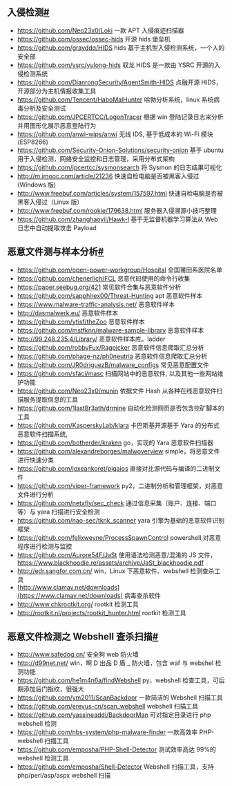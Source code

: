 ## 入侵检测[#](https://www.secquan.org/Share/1069737#入侵检测)

- https://github.com/Neo23x0/Loki 一款 APT 入侵痕迹扫描器
- https://github.com/ossec/ossec-hids 开源 hids 堡垒机
- https://github.com/grayddq/HIDS hids 基于主机型入侵检测系统，一个人的安全部
- https://github.com/ysrc/yulong-hids 驭龙 HIDS 是一款由 YSRC 开源的入侵检测系统
- https://github.com/DianrongSecurity/AgentSmith-HIDS 点融开源 HIDS，开源部分为主机情报收集工具
- https://github.com/Tencent/HaboMalHunter 哈勃分析系统，linux 系统病毒分析及安全测试
- https://github.com/JPCERTCC/LogonTracer 根据 win 登陆记录日志来分析并用图形化展示恶意登陆行为
- https://github.com/anwi-wips/anwi 无线 IDS, 基于低成本的 Wi-Fi 模块(ESP8266)
- https://github.com/Security-Onion-Solutions/security-onion 基于 ubuntu 用于入侵检测，网络安全监控和日志管理，采用分布式架构
- https://github.com/jpcertcc/sysmonsearch 将 Sysmon 的日志结果可视化
- http://m.imooc.com/article/21236 快速自检电脑是否被黑客入侵过(Windows     版)
- http://www.freebuf.com/articles/system/157597.html 快速自检电脑是否被黑客入侵过（Linux     版）
- http://www.freebuf.com/rookie/179638.html 服务器入侵溯源小技巧整理
- https://github.com/zhanghaoyil/Hawk-I 基于无监督机器学习算法从 Web 日志中自动提取攻击 Payload

## 恶意文件测与样本分析[#](https://www.secquan.org/Share/1069737#恶意文件测与样本分析)

- https://github.com/open-power-workgroup/Hospital 全国莆田系医院名单
- https://github.com/chenerlich/FCL 恶意代码使用的命令行收集
- https://paper.seebug.org/421 常见软件合集与恶意软件分析
- https://github.com/sapphirex00/Threat-Hunting apt 恶意软件样本
- https://www.malware-traffic-analysis.net/ 恶意软件样本
- http://dasmalwerk.eu/ 恶意软件样本
- https://github.com/ytisf/theZoo 恶意软件样本
- https://github.com/mstfknn/malware-sample-library 恶意软件样本
- http://99.248.235.4/Library/ 恶意软件样本库。ladder
- https://github.com/robbyFux/Ragpicker 恶意软件信息爬取汇总分析
- https://github.com/phage-nz/ph0neutria 恶意软件信息爬取汇总分析
- https://github.com/JR0driguezB/malware_configs 常见恶意配置文件
- https://github.com/sfaci/masc 扫描网站中的恶意软件, 以及其他一些网站维护功能
- https://github.com/Neo23x0/munin 依据文件 Hash 从各种在线恶意软件扫描服务提取信息的工具
- https://github.com/1lastBr3ath/drmine 自动化检测网页是否包含挖矿脚本的工具
- https://github.com/KasperskyLab/klara 卡巴斯基开源基于 Yara 的分布式恶意软件扫描系统,
- https://github.com/botherder/kraken go，实现的 Yara 恶意软件扫描器
- https://github.com/alexandreborges/malwoverview simple，将恶意文件进行快速分类
- https://github.com/joxeankoret/pigaios 直接对比源代码与编译的二进制文件
- https://github.com/viper-framework py2，二进制分析和管理框架，对恶意文件进行分析
- https://github.com/netxfly/sec_check 通过信息采集（账户、连接、端口等）与     yara 扫描进行安全检测
- https://github.com/nao-sec/tknk_scanner yara 引擎为基础的恶意软件识别框架
- https://github.com/felixweyne/ProcessSpawnControl powershell,对恶意程序进行检测与监控
- https://github.com/Aurore54F/JaSt 使用语法检测恶意/混淆的 JS 文件，https://www.blackhoodie.re/assets/archive/JaSt_blackhoodie.pdf
- http://edr.sangfor.com.cn/ win，Linux 下恶意软件、webshell 检测查杀工具
- [http://www.clamav.net/downloads](https://www.clamav.net/downloads) 病毒查杀软件
- http://www.chkrootkit.org/ rootkit     检测工具
- http://rootkit.nl/projects/rootkit_hunter.html rootkit     检测工具

## 恶意文件检测之 Webshell 查杀扫描[#](https://www.secquan.org/Share/1069737#恶意文件检测之-Webshell-查杀扫描)

- http://www.safedog.cn/ 安全狗 web 防火墙
- http://d99net.net/ win，啊 D 出品 D 盾 _ 防火墙，包含     waf 与 webshel 检测功能
- https://github.com/he1m4n6a/findWebshell py，webshell 检查工具，可后期添加后门指纹，很强大
- https://github.com/ym2011/ScanBackdoor 一款简洁的 Webshell 扫描工具
- https://github.com/erevus-cn/scan_webshell webshell     扫描工具
- https://github.com/yassineaddi/BackdoorMan 可对指定目录进行 php     webshell 检测
- https://github.com/nbs-system/php-malware-finder 一款高效率 PHP-webshell 扫描工具
- https://github.com/emposha/PHP-Shell-Detector 测试效率高达 99%的 webshell 检测工具
- https://github.com/emposha/Shell-Detector Webshell     扫描工具，支持 php/perl/asp/aspx webshell 扫描